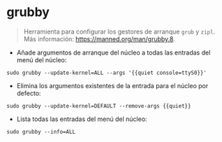 # grubby

> Herramienta para configurar los gestores de arranque `grub` y `zipl`.
> Más información: <https://manned.org/man/grubby.8>.

- Añade argumentos de arranque del núcleo a todas las entradas del menú del núcleo:

`sudo grubby --update-kernel=ALL --args '{{quiet console=ttyS0}}'`

- Elimina los argumentos existentes de la entrada para el núcleo por defecto:

`sudo grubby --update-kernel=DEFAULT --remove-args {{quiet}}`

- Lista todas las entradas del menú del núcleo:

`sudo grubby --info=ALL`
